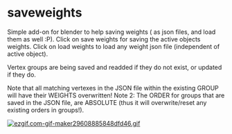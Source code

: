 # saveweights
Simple add-on for blender to help saving weights ( as json files, and load them as well :P).  Click on save weights for saving the active objects weights. Click on load weights to load any weight json file (independent of active object). 

Vertex groups are being saved and readded if they do not exist, or updated if they do.

Note that all matching vertexes in the JSON file within the existing GROUP will have their WEIGHTS overwritten!
Note 2: The ORDER for groups that are saved in the JSON file, are ABSOLUTE (thus it will overwrite/reset any existing orders in groups!).

[![ezgif.com-gif-maker29608885848dfd46.gif](https://s4.gifyu.com/images/ezgif.com-gif-maker29608885848dfd46.gif)](https://gifyu.com/image/S3rmi)
